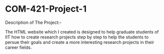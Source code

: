 # COM-421-Project-1 

Description of The Project:-

The HTML website which I created is designed to help graduate students of IIT  how to create research projects step by step to help the students to persue their goals and create a more interesting research projects in their career fields.
